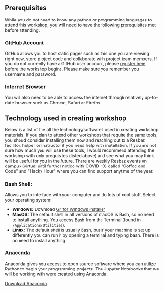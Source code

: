 ## Prerequisites
While you do not need to know any python or programming languages to attend this workshop, you will need to have the following prerequisites met before attending.

### GitHub Account
GitHub allows you to host static pages such as this one you are viewing right now, store project code and collaborate with project team members. If you do not currently have a GitHub user account, please [register here](https://github.com/) before the workshop begins. Please make sure you remember you username and password.

### Internet Browser
You will also need to be able to access the internet through relatively up-to-date browser such as Chrome, Safari or Firefox.

## Technology used in creating workshop
Below is a list of the all the technology/software I used in creating workshop materials. If you plan to attend other workshops that require the same tools, you shoud consider installing them now and reaching out to a Resbaz facilitor, helper or instructor if you need help with installation. If you are not sure how much you will use these tools, I would recommend attending the workshop with only prequisites (listed above) and see what you may think will be useful for you in the future. There are weekly Resbaz events on campus (virtual until further notice with COVID-19) called "Coffee and Code" and "Hacky Hour" where you can find support anytime of the year.

### Bash Shell: 
Allows you to interface with your computer and do lots of cool stuff. 
Select your operating system:
- **Windows:** Download [Git for Windows installer](https://gitforwindows.org/)
- **MacOS:** The default shell in all versions of macOS is Bash, so no need to install anything. You access Bash from the Terminal (found in `/Applications/Utilities`). 
- **Linux:** The default shell is usually Bash, but if your machine is set up differently you can run it by opening a terminal and typing bash. There is no need to install anything.

### Anaconda
Anaconda gives you access to open source software where you can utilize Python to begin your programming projects. The Jupyter Notebooks that we will be working with were created using Anaconda.

[Download Anaconda](https://www.anaconda.com/products/individual)


